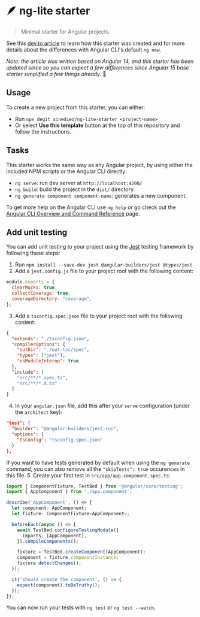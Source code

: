 # 🪶 ng-lite starter

> Minimal starter for Angular projects.

See this [dev.to article](https://dev.to/angular/a-simpler-and-smaller-angular-starter-with-nglite-1ooh) to learn how this starter was created and for more details about the differences with Angular CLI's default `ng new`.

*Note: the article was written based on Angular 14, and this starter has been updated since so you can expect a few differences since Angular 15 base starter simplified a few things already.* 🙂

## Usage

To create a new project from this starter, you can either:

- Run `npx degit sinedied/ng-lite-starter <project-name>`
- Or select **Use this template** button at the top of this repository and follow the instructions.

## Tasks

This starter works the same way as any Angular project, by using either the included NPM scripts or the Angular CLI directly:

- `ng serve`: run dev server at `http://localhost:4200/`
- `ng build`: build the project in the `dist/` directory.
- `ng generate component component-name`: generates a new component.

To get more help on the Angular CLI use `ng help` or go check out the [Angular CLI Overview and Command Reference](https://angular.io/cli) page.

## Add unit testing

You can add unit testing to your project using the [Jest](https://jestjs.io) testing framework by following these steps:

1. Run `npm install --save-dev jest @angular-builders/jest @types/jest`
2. Add a `jest.config.js` file to your project root with the following content:
  ```js
  module.exports = {
    clearMocks: true,
    collectCoverage: true,
    coverageDirectory: "coverage",
  };
  ```
3. Add a `tsconfig.spec.json` file to your project root with the following content:
  ```json
  {
    "extends": "./tsconfig.json",
    "compilerOptions": {
      "outDir": "./out-tsc/spec",
      "types": ["jest"],
      "esModuleInterop": true
    },
    "include": [
      "src/**/*.spec.ts",
      "src/**/*.d.ts"
    ]
  }
  ```
4. In your `angular.json` file, add this after your `serve` configuration (under the `architect` key):
  ```json
  "test": {
    "builder": "@angular-builders/jest:run",
    "options": {
      "tsConfig": "tsconfig.spec.json"
    }
  },
  ```
  If you want to have tests generated by default when using the `ng generate` command, you can also remove all the `"skipTests": true` occurences in this file.
5. Create your first test in `src/app/app.component.spec.ts`:
  ```typescript
  import { ComponentFixture, TestBed } from '@angular/core/testing';
  import { AppComponent } from './app.component';

  describe('AppComponent', () => {
    let component: AppComponent;
    let fixture: ComponentFixture<AppComponent>;

    beforeEach(async () => {
      await TestBed.configureTestingModule({
        imports: [AppComponent],
      }).compileComponents();

      fixture = TestBed.createComponent(AppComponent);
      component = fixture.componentInstance;
      fixture.detectChanges();
    });

    it('should create the component', () => {
      expect(component).toBeTruthy();
    });
  });
  ```

You can now run your tests with `ng test` or `ng test --watch`.
